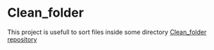 # Clean_folder

This project is usefull to sort files inside some directory 
[Clean_folder repository](https://github.com/PotapovALeksey/education/tree/main/hw-6/)